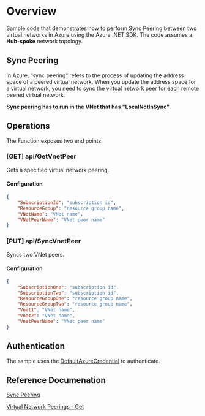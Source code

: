 # Overview
Sample code that demonstrates how to perform Sync Peering between two virtual networks in Azure using the Azure .NET SDK. The code assumes a <b>Hub-spoke</b> network topology.

## Sync Peering
In Azure, “sync peering” refers to the process of updating the address space of a peered virtual network.
When you update the address space for a virtual network, you need to sync the virtual network peer for each remote peered virtual network.

<b>Sync peering has to run in the VNet that has "LocalNotInSync".</b>

## Operations
The Function exposes two end points.

### [GET] api/GetVnetPeer
Gets a specified virtual network peering.

#### Configuration
```json
{
    "SubscriptionId": "subscription id",
    "ResourceGroup": "resource group name",
    "VNetName": "VNet name",
    "VNetPeerName": "VNet peer name"
}
```

### [PUT] api/SyncVnetPeer
Syncs two VNet peers.

#### Configuration
```json
{
    "SubscriptionOne": "subscription id",
    "SubscriptionTwo": "subscription id",
    "ResourceGroupOne": "resource group name",
    "ResourceGroupTwo": "resource group name",
    "Vnet1": "VNet name",
    "Vnet2": "VNet name",
    "VnetPeerName": "VNet peer name"
}
```

## Authentication
The sample uses the [DefaultAzureCredential](https://learn.microsoft.com/en-us/dotnet/azure/sdk/authentication/?tabs=command-line) to authenticate.

## Reference Documenation

[Sync Peering](https://learn.microsoft.com/en-us/rest/api/virtualnetwork/virtual-network-peerings/create-or-update?view=rest-virtualnetwork-2023-09-01&tabs=dotnet#sync-peering)

[Virtual Network Peerings - Get](https://learn.microsoft.com/en-us/rest/api/virtualnetwork/virtual-network-peerings/get?view=rest-virtualnetwork-2023-09-01&tabs=HTTP)
